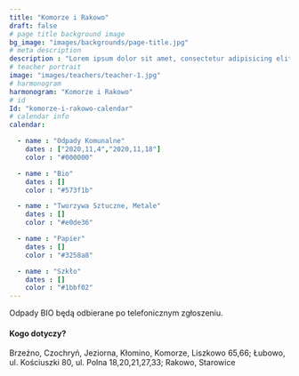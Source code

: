 ```yaml
---
title: "Komorze i Rakowo"
draft: false
# page title background image
bg_image: "images/backgrounds/page-title.jpg"
# meta description
description : "Lorem ipsum dolor sit amet, consectetur adipisicing elit, sed do eiusmod tempor incididunt ut labore. dolore magna aliqua. Ut enim ad minim veniam, quis nostrud."
# teacher portrait
image: "images/teachers/teacher-1.jpg"
# harmonogram
harmonogram: "Komorze i Rakowo"
# id
Id: "komorze-i-rakowo-calendar"
# calendar info
calendar:

  - name : "Odpady Komunalne"
    dates : ["2020,11,4","2020,11,18"]
    color : "#000000"

  - name : "Bio"
    dates : []
    color : "#573f1b"

  - name : "Tworzywa Sztuczne, Metale"
    dates : []
    color : "#e0de36"

  - name : "Papier"
    dates : []
    color : "#3258a8"

  - name : "Szkło"
    dates : []
    color : "#1bbf02"
---
```


Odpady BIO będą odbierane po telefonicznym zgłoszeniu.

#### Kogo dotyczy?

Brzeźno, Czochryń, Jeziorna, Kłomino, Komorze, Liszkowo 65,66; Łubowo, ul. Kościuszki 80, ul. Polna 18,20,21,27,33; Rakowo, Starowice